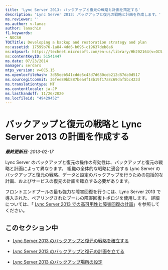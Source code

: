 ```yaml
---
title: 'Lync Server 2013: バックアップと復元の戦略と計画を策定する'
description: 'Lync Server 2013: バックアップと復元の戦略と計画を作成します。'
ms.reviewer: ''
ms.author: v-lanac
author: lanachin
f1.keywords:
- NOCSH
TOCTitle: Developing a backup and restoration strategy and plan
ms:assetid: 17599b76-1a84-4dd6-b695-c19637deb8a6
ms:mtpsurl: https://technet.microsoft.com/en-us/library/Hh202164(v=OCS.15)
ms:contentKeyID: 51541447
ms.date: 07/23/2014
manager: serdars
mtps_version: v=OCS.15
ms.openlocfilehash: 3d55eeb541cdde5c43d7d680ceb212d87da0d517
ms.sourcegitcommit: 36fee89bb887bea4f18b19f17a8c69daf5bc423d
ms.translationtype: MT
ms.contentlocale: ja-JP
ms.lasthandoff: 11/26/2020
ms.locfileid: "49429452"
---
```

# <a name="developing-a-backup-and-restoration-strategy-and-plan-for-lync-server-2013"></a>バックアップと復元の戦略と Lync Server 2013 の計画を作成する

<div data-xmlns="http://www.w3.org/1999/xhtml">

<div class="topic" data-xmlns="http://www.w3.org/1999/xhtml" data-msxsl="urn:schemas-microsoft-com:xslt" data-cs="https://msdn.microsoft.com/">

<div data-asp="https://msdn2.microsoft.com/asp">



</div>

<div id="mainSection">

<div id="mainBody">

<span> </span>

_**最終更新日:** 2013-02-17_

Lync Server のバックアップと復元の操作の有効性は、バックアップと復元の戦略と計画によって異なります。 組織の全体的な戦略に適合する Lync Server のバックアップと復元の戦略、データと設定のバックアップを行うための包括的な計画、およびサービスの復元の計画を確立する必要があります。

フロントエンドプールの最も強力な障害回復を行うには、Lync Server 2013 で導入された、ペアリングされたプールの障害回復トポロジを使用します。 詳細については、「 [Lync Server 2013 での高可用性と障害回復の計画](lync-server-2013-planning-for-high-availability-and-disaster-recovery.md)」を参照してください。

<div>

## <a name="in-this-section"></a>このセクション中

  - [Lync Server 2013 のバックアップと復元の戦略を確立する](lync-server-2013-establishing-a-backup-and-restoration-strategy.md)

  - [Lync Server 2013 のバックアップと復元の計画を立てる](lync-server-2013-establishing-a-backup-and-restoration-plan.md)

  - [Lync Server 2013 のバックアップ場所の設定](lync-server-2013-setting-up-a-backup-location.md)

</div>

</div>

<span> </span>

</div>

</div>

</div>

